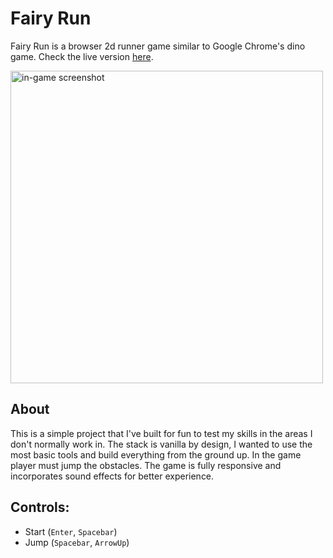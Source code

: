 # Fairy Run

Fairy Run is a browser 2d runner game similar to Google Chrome's dino game. Check the live version [here](https://savvy-itch.github.io/fairy-run/).

<img width="500px" src="https://i.ibb.co/0Gf5GLZ/Screenshot-6.jpg" alt="in-game screenshot" />

## About
This is a simple project that I've built for fun to test my skills in the areas I don't normally work in. The stack is vanilla by design, I wanted to use the most basic tools and build everything from the ground up. In the game player must jump the obstacles. The game is fully responsive and incorporates sound effects for better experience.

## Controls:
- Start (`Enter`, `Spacebar`)
- Jump (`Spacebar`, `ArrowUp`)